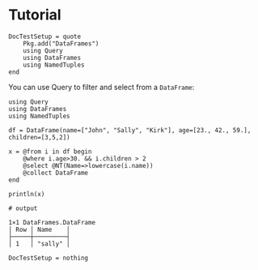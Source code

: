 # Tutorial

```@meta
DocTestSetup = quote
    Pkg.add("DataFrames")
    using Query
    using DataFrames
    using NamedTuples
end
```

You can use Query to filter and select from a ``DataFrame``:

```jldoctest
using Query
using DataFrames
using NamedTuples

df = DataFrame(name=["John", "Sally", "Kirk"], age=[23., 42., 59.], children=[3,5,2])

x = @from i in df begin
    @where i.age>30. && i.children > 2
    @select @NT(Name=>lowercase(i.name))
    @collect DataFrame
end

println(x)

# output

1×1 DataFrames.DataFrame
│ Row │ Name    │
├─────┼─────────┤
│ 1   │ "sally" │
```

```@meta
DocTestSetup = nothing
```
